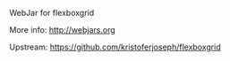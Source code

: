 WebJar for flexboxgrid

More info: http://webjars.org

Upstream: https://github.com/kristoferjoseph/flexboxgrid